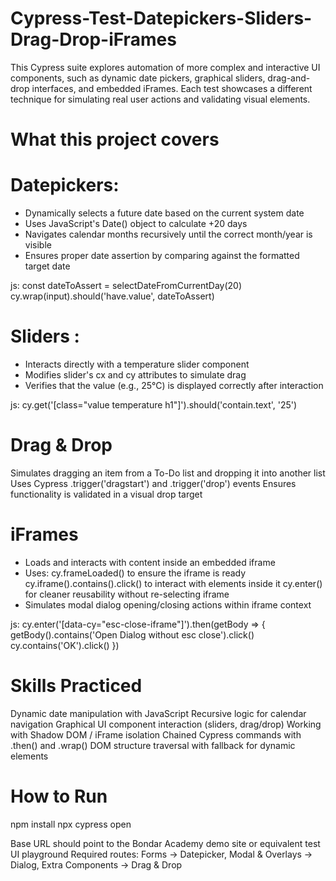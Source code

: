 # Cypress-Test-Datepickers-Sliders-Drag-Drop-iFrames
This Cypress suite explores automation of more complex and interactive UI components, such as dynamic date pickers, graphical sliders, drag-and-drop interfaces, and embedded iFrames. Each test showcases a different technique for simulating real user actions and validating visual elements.

# What this project covers

# Datepickers:
- Dynamically selects a future date based on the current system date
- Uses JavaScript's Date() object to calculate +20 days
- Navigates calendar months recursively until the correct month/year is visible
- Ensures proper date assertion by comparing against the formatted target date

js:
const dateToAssert = selectDateFromCurrentDay(20)
cy.wrap(input).should('have.value', dateToAssert)

# Sliders :
- Interacts directly with a temperature slider component
- Modifies slider's cx and cy attributes to simulate drag
- Verifies that the value (e.g., 25°C) is displayed correctly after interaction

js:
cy.get('[class="value temperature h1"]').should('contain.text', '25')

# Drag & Drop
Simulates dragging an item from a To-Do list and dropping it into another list
Uses Cypress .trigger('dragstart') and .trigger('drop') events
Ensures functionality is validated in a visual drop target

# iFrames
- Loads and interacts with content inside an embedded iframe
- Uses:
  cy.frameLoaded() to ensure the iframe is ready
  cy.iframe().contains().click() to interact with elements inside it
  cy.enter() for cleaner reusability without re-selecting iframe
- Simulates modal dialog opening/closing actions within iframe context

js:
cy.enter('[data-cy="esc-close-iframe"]').then(getBody => {
    getBody().contains('Open Dialog without esc close').click()
    cy.contains('OK').click()
})

# Skills Practiced
Dynamic date manipulation with JavaScript
Recursive logic for calendar navigation
Graphical UI component interaction (sliders, drag/drop)
Working with Shadow DOM / iFrame isolation
Chained Cypress commands with .then() and .wrap()
DOM structure traversal with fallback for dynamic elements


# How to Run

npm install
npx cypress open

Base URL should point to the Bondar Academy demo site or equivalent test UI playground
Required routes: Forms → Datepicker, Modal & Overlays → Dialog, Extra Components → Drag & Drop

